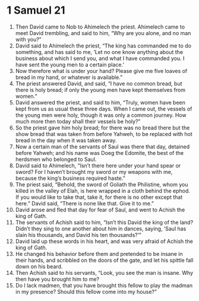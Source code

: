 ﻿
# 1 Samuel 21
1. Then David came to Nob to Ahimelech the priest. Ahimelech came to meet David trembling, and said to him, “Why are you alone, and no man with you?” 
2. David said to Ahimelech the priest, “The king has commanded me to do something, and has said to me, ‘Let no one know anything about the business about which I send you, and what I have commanded you. I have sent the young men to a certain place.’ 
3. Now therefore what is under your hand? Please give me five loaves of bread in my hand, or whatever is available.” 
4. The priest answered David, and said, “I have no common bread, but there is holy bread; if only the young men have kept themselves from women.” 
5. David answered the priest, and said to him, “Truly, women have been kept from us as usual these three days. When I came out, the vessels of the young men were holy, though it was only a common journey. How much more then today shall their vessels be holy?” 
6. So the priest gave him holy bread; for there was no bread there but the show bread that was taken from before Yahweh, to be replaced with hot bread in the day when it was taken away. 
7. Now a certain man of the servants of Saul was there that day, detained before Yahweh; and his name was Doeg the Edomite, the best of the herdsmen who belonged to Saul. 
8. David said to Ahimelech, “Isn’t there here under your hand spear or sword? For I haven’t brought my sword or my weapons with me, because the king’s business required haste.” 
9. The priest said, “Behold, the sword of Goliath the Philistine, whom you killed in the valley of Elah, is here wrapped in a cloth behind the ephod. If you would like to take that, take it, for there is no other except that here.” David said, “There is none like that. Give it to me.” 
10. David arose and fled that day for fear of Saul, and went to Achish the king of Gath. 
11. The servants of Achish said to him, “Isn’t this David the king of the land? Didn’t they sing to one another about him in dances, saying, ‘Saul has slain his thousands, and David his ten thousands?’” 
12. David laid up these words in his heart, and was very afraid of Achish the king of Gath. 
13. He changed his behavior before them and pretended to be insane in their hands, and scribbled on the doors of the gate, and let his spittle fall down on his beard. 
14. Then Achish said to his servants, “Look, you see the man is insane. Why then have you brought him to me? 
15. Do I lack madmen, that you have brought this fellow to play the madman in my presence? Should this fellow come into my house?” 
